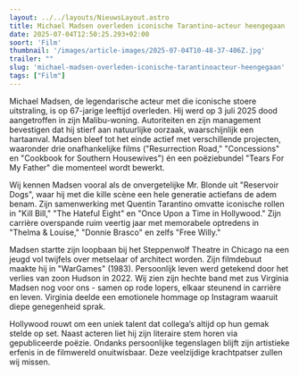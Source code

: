 ```yaml
---
layout: ../../layouts/NieuwsLayout.astro
title: Michael Madsen overleden iconische Tarantino-acteur heengegaan
date: 2025-07-04T12:50:25.293+02:00
soort: 'Film'
thumbnail: '/images/article-images/2025-07-04T10-48-37-406Z.jpg'
trailer: ""
slug: 'michael-madsen-overleden-iconische-tarantinoacteur-heengegaan'
tags: ["Film"]
---
```


Michael Madsen, de legendarische acteur met die iconische stoere uitstraling, is
op 67-jarige leeftijd overleden. Hij werd op 3 juli 2025 dood aangetroffen in
zijn Malibu-woning. Autoriteiten en zijn management bevestigen dat hij stierf
aan natuurlijke oorzaak, waarschijnlijk een hartaanval. Madsen bleef tot het
einde actief met verschillende projecten, waaronder drie onafhankelijke films
("Resurrection Road," "Concessions" en "Cookbook for Southern Housewives") én
een poëziebundel "Tears For My Father" die momenteel wordt bewerkt.

Wij kennen Madsen vooral als de onvergetelijke Mr. Blonde uit "Reservoir Dogs",
waar hij met die kille scène een hele generatie actiefans de adem benam. Zijn
samenwerking met Quentin Tarantino omvatte iconische rollen in "Kill Bill," "The
Hateful Eight" en "Once Upon a Time in Hollywood." Zijn carrière overspande ruim
veertig jaar met memorabele optredens in "Thelma & Louise," "Donnie Brasco" en
zelfs "Free Willy."

Madsen startte zijn loopbaan bij het Steppenwolf Theatre in Chicago na een jeugd
vol twijfels over metselaar of architect worden. Zijn filmdebuut maakte hij in
"WarGames" (1983). Persoonlijk leven werd getekend door het verlies van zoon
Hudson in 2022. Wij zien zijn hechte band met zus Virginia Madsen nog voor ons -
samen op rode lopers, elkaar steunend in carrière en leven. Virginia deelde een
emotionele hommage op Instagram waaruit diepe genegenheid sprak.

Hollywood rouwt om een uniek talent dat collega’s altijd op hun gemak stelde op
set. Naast acteren liet hij zijn literaire stem horen via gepubliceerde poëzie.
Ondanks persoonlijke tegenslagen blijft zijn artistieke erfenis in de filmwereld
onuitwisbaar. Deze veelzijdige krachtpatser zullen wij missen.